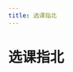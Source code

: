 ```yaml
---
title: 选课指北
---
```


# 选课指北
<!-- 用于限制高度 -->
<div class="catalog-display-container">
  <Catalog base="/EasySelectCourse/" />
</div>
